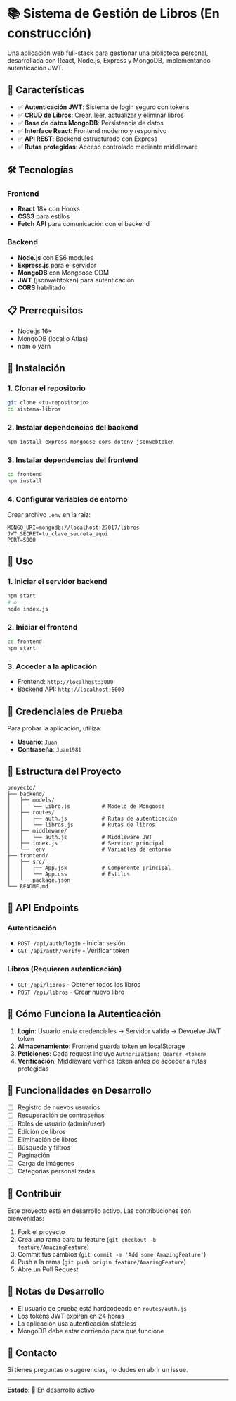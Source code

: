 # 📚 Sistema de Gestión de Libros (En construcción)

Una aplicación web full-stack para gestionar una biblioteca personal, desarrollada con React, Node.js, Express y MongoDB, implementando autenticación JWT.

## 🚀 Características

- ✅ **Autenticación JWT**: Sistema de login seguro con tokens
- ✅ **CRUD de Libros**: Crear, leer, actualizar y eliminar libros
- ✅ **Base de datos MongoDB**: Persistencia de datos
- ✅ **Interface React**: Frontend moderno y responsivo
- ✅ **API REST**: Backend estructurado con Express
- ✅ **Rutas protegidas**: Acceso controlado mediante middleware

## 🛠️ Tecnologías

### Frontend
- **React** 18+ con Hooks
- **CSS3** para estilos
- **Fetch API** para comunicación con el backend

### Backend
- **Node.js** con ES6 modules
- **Express.js** para el servidor
- **MongoDB** con Mongoose ODM
- **JWT** (jsonwebtoken) para autenticación
- **CORS** habilitado

## 📋 Prerrequisitos

- Node.js 16+ 
- MongoDB (local o Atlas)
- npm o yarn

## 🔧 Instalación

### 1. Clonar el repositorio
```bash
git clone <tu-repositorio>
cd sistema-libros
```

### 2. Instalar dependencias del backend
```bash
npm install express mongoose cors dotenv jsonwebtoken
```

### 3. Instalar dependencias del frontend
```bash
cd frontend
npm install
```

### 4. Configurar variables de entorno
Crear archivo `.env` en la raíz:
```env
MONGO_URI=mongodb://localhost:27017/libros
JWT_SECRET=tu_clave_secreta_aqui
PORT=5000
```

## 🚀 Uso

### 1. Iniciar el servidor backend
```bash
npm start
# o
node index.js
```

### 2. Iniciar el frontend
```bash
cd frontend
npm start
```

### 3. Acceder a la aplicación
- Frontend: `http://localhost:3000`
- Backend API: `http://localhost:5000`

## 🔐 Credenciales de Prueba

Para probar la aplicación, utiliza:
- **Usuario**: `Juan`
- **Contraseña**: `Juan1981`

## 📁 Estructura del Proyecto

```
proyecto/
├── backend/
│   ├── models/
│   │   └── Libro.js          # Modelo de Mongoose
│   ├── routes/
│   │   ├── auth.js           # Rutas de autenticación
│   │   └── libros.js         # Rutas de libros
│   ├── middleware/
│   │   └── auth.js           # Middleware JWT
│   ├── index.js              # Servidor principal
│   └── .env                  # Variables de entorno
├── frontend/
│   ├── src/
│   │   ├── App.jsx           # Componente principal
│   │   └── App.css           # Estilos
│   └── package.json
└── README.md
```

## 🔌 API Endpoints

### Autenticación
- `POST /api/auth/login` - Iniciar sesión
- `GET /api/auth/verify` - Verificar token

### Libros (Requieren autenticación)
- `GET /api/libros` - Obtener todos los libros
- `POST /api/libros` - Crear nuevo libro

## 🧪 Cómo Funciona la Autenticación

1. **Login**: Usuario envía credenciales → Servidor valida → Devuelve JWT token
2. **Almacenamiento**: Frontend guarda token en localStorage
3. **Peticiones**: Cada request incluye `Authorization: Bearer <token>`
4. **Verificación**: Middleware verifica token antes de acceder a rutas protegidas

## 🚧 Funcionalidades en Desarrollo

- [ ] Registro de nuevos usuarios
- [ ] Recuperación de contraseñas
- [ ] Roles de usuario (admin/user)
- [ ] Edición de libros
- [ ] Eliminación de libros
- [ ] Búsqueda y filtros
- [ ] Paginación
- [ ] Carga de imágenes
- [ ] Categorías personalizadas

## 🤝 Contribuir

Este proyecto está en desarrollo activo. Las contribuciones son bienvenidas:

1. Fork el proyecto
2. Crea una rama para tu feature (`git checkout -b feature/AmazingFeature`)
3. Commit tus cambios (`git commit -m 'Add some AmazingFeature'`)
4. Push a la rama (`git push origin feature/AmazingFeature`)
5. Abre un Pull Request

## 📝 Notas de Desarrollo

- El usuario de prueba está hardcodeado en `routes/auth.js`
- Los tokens JWT expiran en 24 horas
- La aplicación usa autenticación stateless
- MongoDB debe estar corriendo para que funcione

## 📧 Contacto

Si tienes preguntas o sugerencias, no dudes en abrir un issue.

---

**Estado**: 🚧 En desarrollo activo
